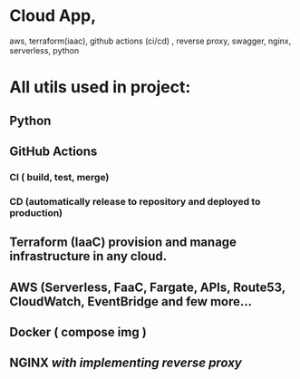 # Cloud App,
 aws, terraform(iaac), github actions (ci/cd) , reverse proxy, swagger, nginx, serverless, python

# All utils used in project:
## Python
## GitHub Actions
### CI ( build, test, merge)
### CD (automatically release to repository and deployed to production)
## Terraform (IaaC) provision and manage infrastructure in any cloud.
## AWS (Serverless, FaaC, Fargate, APIs, Route53, CloudWatch, EventBridge and few more...
## Docker ( compose img )
## NGINX *_with implementing reverse proxy_*


